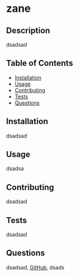 # zane
  ## Description
  dsadsad
  ## Table of Contents
  * [Installation](#Installation)
  * [Usage](#Usage)
  * [Contributing](#Contributing)
  * [Tests](#Tests)
  * [Questions](#Questions)

  ## Installation
  dsadsad
  ## Usage
  dsadsa
  ## Contributing
  dsadsad
  ## Tests
  dsadsad
  ## Questions
  dsadsad, [GitHub](dsadsa), dsads
